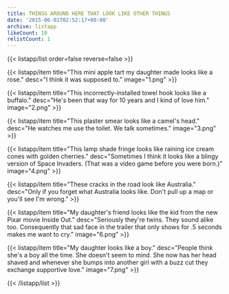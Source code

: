 ```yaml
---
title: THINSG AROUND HERE THAT LOOK LIKE OTHER THINGS
date: '2015-06-01T02:52:17+00:00'
archive: listapp
likeCount: 10
relistCount: 1
---
```


{{< listapp/list order=false reverse=false >}}

   {{< listapp/item title="This mini apple tart my daughter made looks like a rose."
      desc="I think it was supposed to."
      image="1.png" >}}

   {{< listapp/item title="This incorrectly-installed towel hook looks like a buffalo."
      desc="He's been that way for 10 years and I kind of love him."
      image="2.png" >}}

   {{< listapp/item title="This plaster smear looks like a camel's head."
      desc="He watches me use the toilet. We talk sometimes."
      image="3.png" >}}

   {{< listapp/item title="This lamp shade fringe looks like raining ice cream cones with golden cherries."
      desc="Sometimes I think it looks like a blingy version of Space Invaders. (That was a video game before you were born.)"
      image="4.png" >}}

   {{< listapp/item title="These cracks in the road look like Australia."
      desc="Only if you forget what Australia looks like. Don't pull up a map or you'll see I'm wrong." >}}

   {{< listapp/item title="My daughter's friend looks like the kid from the new Pixar movie Inside Out."
      desc="Seriously they're twins. They sound alike too. Consequently that sad face in the trailer that only shows for .5 seconds makes me want to cry."
      image="6.png" >}}

   {{< listapp/item title="My daughter looks like a boy."
      desc="People think she's a boy all the time. She doesn't seem to mind. She now has her head shaved and whenever she bumps into another girl with a buzz cut they exchange supportive love."
      image="7.png" >}}

{{< /listapp/list >}}
